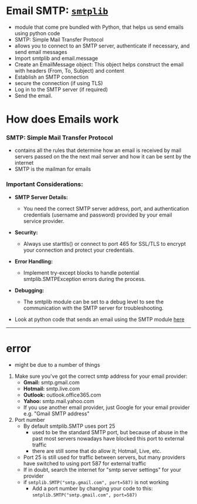 # Email SMTP: [`smtplib`](https://docs.python.org/3/library/smtplib.html)
- module that come pre bundled with Python, that helps us send emails using python code
- SMTP: Simple Mail Transfer Protocol
- allows you to connect to an SMTP server, authenticate if necessary, and send email messages
- Import smtplib and email.message
- Create an EmailMessage object: This object helps construct the email with headers (From, To, Subject) and content
- Establish an SMTP connection
- secure the connection (if using TLS)
- Log in to the SMTP server (if required)
- Send the email.

# How does Emails  work
### SMTP: Simple Mail Transfer Protocol
- contains all the rules that determine how an email is received by mail servers passed on the the next mail server and how it can be sent by the internet
- SMTP is the mailman for emails

### Important Considerations:
- **SMTP Server Details:**
    - You need the correct SMTP server address, port, and authentication credentials (username and password) provided by your email service provider.
- **Security:**
    - Always use starttls() or connect to port 465 for SSL/TLS to encrypt your connection and protect your credentials.
- **Error Handling:**
    - Implement try-except blocks to handle potential smtplib.SMTPException errors during the process.
- **Debugging:**
    - The smtplib module can be set to a debug level to see the communication with the SMTP server for troubleshooting.

- Look at python code that sends an email using the SMTP module [here](./sendemail.py)
_______________________________________________________________________________

# error
- might be due to a number of things
1. Make sure you've got the correct smtp address for your email provider:
    - **Gmail:** smtp.gmail.com
    - **Hotmail:** smtp.live.com
    - **Outlook:** outlook.office365.com
    - **Yahoo:** smtp.mail.yahoo.com
    - If you use another email provider, just Google for your email provider e.g. "Gmail SMTP address"
2. Port number
    - By default smtplib.SMTP uses port 25
        - used to be the standard SMTP port, but because of abuse in the past most servers nowadays have blocked this port to external traffic
        - there are still some that do allow it; Hotmail, Live, etc. 
    - Port 25 is still used for traffic between servers, but many providers have switched to using port 587 for external traffic
    - If in doubt, search the internet for "smtp server settings" for your provider
    - if `smtplib.SMTP("smtp.gmail.com", port=587)` is not working
        - Add a port number by changing your code to this: `smtplib.SMTP("smtp.gmail.com", port=587)`




